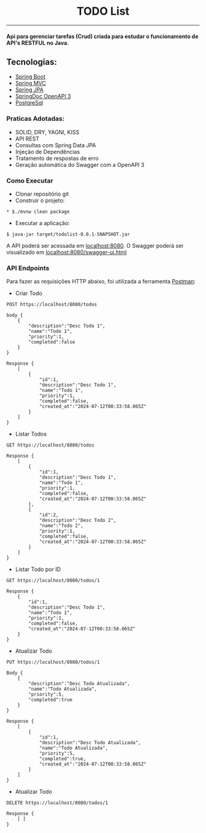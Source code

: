 # <center>TODO List</center>

---

#### Api para gerenciar tarefas (Crud) criada para estudar o funcionamento de API's RESTFUL no Java.

## Tecnologias:
* [Spring Boot](https://spring.io/projects/spring-boot)
* [Spring MVC](https://spring.io/guides/gs/serving-web-content)
* [Spring JPA](https://spring.io/guides/gs/serving-web-content)
* [SpringDoc OpenAPI 3](https://springdoc.org/)
* [PostgreSql](https://www.postgresql.org/)

### Praticas Adotadas:
* SOLID, DRY, YAGNI, KISS
* API REST
* Consultas com Spring Data JPA
* Injeção de Dependências
* Tratamento de respostas de erro
* Geração automática do Swagger com a OpenAPI 3

### Como Executar
* Clonar repositório git
* Construir o projeto:
```
* $./mvnw clean package
```
* Executar a aplicação:
```
$ java-jar target/todolist-0.0.1-SNAPSHOT.jar
```
A API poderá ser acessada em [localhost:8080](http://localhost:8080). O Swagger poderá ser visualizado em [localhost:8080/swagger-ui.html](http://localhost:8080/swagger-ui.html)

### API Endpoints

Para fazer as requisições HTTP abaixo, foi utilizada a ferramenta [Postman](https://www.postman.com/):
* Criar Todo
```
POST https://localhost/8080/todos

body {
    {
        "description":"Desc Todo 1",
        "name":"Todo 1",
        "priority":1,
        "completed":false
    }
}

Response {
    [
        {
            "id":1,
            "description":"Desc Todo 1",
            "name":"Todo 1",
            "priority":1,
            "completed":false,
            "created_at":"2024-07-12T00:33:58.065Z"
        }
    ]
}
```

* Listar Todos
```
GET https://localhost/8080/todos

Response {
    [
        {
            "id":1,
            "description":"Desc Todo 1",
            "name":"Todo 1",
            "priority":1,
            "completed":false,
            "created_at":"2024-07-12T00:33:58.065Z"
        },
        {
            "id":2,
            "description":"Desc Todo 2",
            "name":"Todo 2",
            "priority":1,
            "completed":false,
            "created_at":"2024-07-12T00:33:58.065Z"
        }
    ]
}
```

* Listar Todo por ID
```
GET https://localhost/8080/todos/1

Response {
    {
        "id":1,
        "description":"Desc Todo 1",
        "name":"Todo 1",
        "priority":1,
        "completed":false,
        "created_at":"2024-07-12T00:33:58.065Z"
    }
}
```

* Atualizar Todo
```
PUT https://localhost/8080/todos/1

Body {
    {
        "description":"Desc Todo Atualizada",
        "name":"Todo Atualizada",
        "priority":5,
        "completed":true
    }
}

Response {
    [
        {
            "id":1,
            "description":"Desc Todo Atualizada",
            "name":"Todo Atualizada",
            "priority":5,
            "completed":true,
            "created_at":"2024-07-12T00:33:58.065Z"
        }
    ]
}
```

* Atualizar Todo
```
DELETE https://localhost/8080/todos/1

Response {
    [ ]
}
```